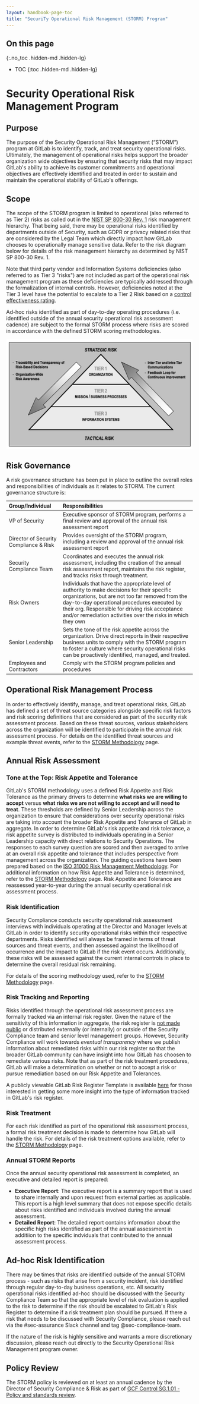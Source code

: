 ```yaml
---
layout: handbook-page-toc
title: "SecuriTy Operational Risk Management (STORM) Program"
---
```


## On this page
{:.no_toc .hidden-md .hidden-lg}

- TOC
{:toc .hidden-md .hidden-lg}

# Security Operational Risk Management Program

## Purpose

The purpose of the Security Operational Risk Management (“STORM”) program at GitLab is to identify, track, and treat security operational risks. Ultimately, the management of operational risks helps support the broader organization wide objectives by ensuring that security risks that may impact GitLab's ability to achieve its customer commitments and operational objectives are effectively identified and treated in order to sustain and maintain the operational stability of GitLab's offerings.

## Scope

The scope of the STORM program is limited to operational (also referred to as Tier 2) risks as called out in the [NIST SP 800-30 Rev. 1](https://csrc.nist.gov/publications/detail/sp/800-30/rev-1/final) risk management hierarchy. That being said, there may be operational risks identified by departments outside of Security, such as GDPR or privacy related risks that are considered by the Legal Team which directly impact how GitLab chooses to operationally manage sensitive data. Refer to the risk diagram below for details of the risk management hierarchy as determined by NIST SP 800-30 Rev. 1.

Note that third party vendor and Information Systems deficiencies (also referred to as Tier 3 "risks") are not included as part of the operational risk management program as these deficiencies are typically addressed through the formalization of internal controls. However, deficiencies noted at the Tier 3 level have the potential to escalate to a Tier 2 Risk based on a [control effectiveness rating](/handbook/engineering/security/security-assurance/security-compliance/operational-risk-management-methodology.html#determining-control-effectiveness-rating-cer).

Ad-hoc risks identified as part of day-to-day operating procedures (i.e. identified outside of the annual security operational risk assessment cadence) are subject to the formal STORM process where risks are scored in accordance with the defined STORM scoring methodologies. 

![Risk Management Hierarchy](/handbook/engineering/security/security-assurance/images/nist-rm-hierarchy.png)

## Risk Governance

A risk governance structure has been put in place to outline the overall roles and responsibilities of individuals as it relates to STORM. The current governance structure is:

|  **Group/Individual** | **Responsibilities** |
| :--- | :--- |
|  VP of Security | Executive sponsor of STORM program, performs a final review and approval of the annual risk assessment report |
|  Director of Security Compliance & Risk | Provides oversight of the STORM program, including a review and approval of the annual risk assessment report |
|  Security Compliance Team | Coordinates and executes the annual risk assessment, including the creation of the annual risk assessment report, maintains the risk register, and tracks risks through treatment. |
|  Risk Owners | Individuals that have the appropriate level of authority to make decisions for their specific organizations, but are not too far removed from the day-to-day operational procedures executed by their org. Responsible for driving risk acceptance and/or remediation activities over the risks in which they own |
|  Senior Leadership | Sets the tone of the risk appetite across the organization. Drive direct reports in their respective business units to comply with the STORM program to foster a culture where security operational risks can be proactively identified, managed, and treated. |
|  Employees and Contractors | Comply with the STORM program policies and procedures |

## Operational Risk Management Process

In order to effectively identify, manage, and treat operational risks, GitLab has defined a set of threat source categories alongside specific risk factors and risk scoring definitions that are considered as part of the security risk assessment process. Based on these threat sources, various stakeholders across the organization will be identified to participate in the annual risk assessment process. For details on the identified threat sources and example threat events, refer to the [STORM Methodology](/handbook/engineering/security/security-assurance/security-compliance/operational-risk-management-methodology.html#identifying-threat-sources-and-events) page.

## Annual Risk Assessment

### Tone at the Top: Risk Appetite and Tolerance

GitLab's STORM methodology uses a defined Risk Appetite and Risk Tolerance as the primary drivers to determine **what risks we are willing to accept** versus **what risks we are not willing to accept and will need to treat**. These thresholds are defined by Senior Leadership across the organization to ensure that considerations over security operational risks are taking into account the broader Risk Appetite and Tolerance of GitLab in aggregate. In order to determine GitLab's risk appetite and risk tolerance, a risk appetite survey is distributed to individuals operating in a Senior Leadership capacity with direct relations to Security Operations. The responses to each survey question are scored and then averaged to arrive at an overall risk appetite and tolerance that includes perspective from management across the organization. The guiding questions have been prepared based on the [ISO 31000 Risk Management Methodology](https://www.iso.org/iso-31000-risk-management.html). For additional information on how Risk Appetite and Tolerance is determined, refer to the [STORM Methodology](/handbook/engineering/security/security-assurance/security-compliance/operational-risk-management-methodology.html#risk-appetite-and-tolerance-scoring) page. Risk Appetite and Tolerance are reassessed year-to-year during the annual security operational risk assessment process.

### Risk Identification

Security Compliance conducts security operational risk assessment interviews with individuals operating at the Director and Manager levels at GitLab in order to identify security operational risks within their respective departments. Risks identified will always be framed in terms of threat sources and threat events, and then assessed against the likelihood of occurrence and the impact to GitLab if the risk event occurs. Additionally, these risks will be assessed against the current internal controls in place to determine the overall residual risk remaining. 

For details of the scoring methodology used, refer to the [STORM Methodology](/handbook/engineering/security/security-assurance/security-compliance/operational-risk-management-methodology.html#risk-factors-and-risk-scoring) page.

### Risk Tracking and Reporting

Risks identified through the operational risk assessment process are formally tracked via an internal risk register. Given the nature of the sensitivity of this information in aggregate, the risk register is [not made public](/handbook/communication/#not-public) or distributed externally (or internally) or outside of the Security Compliance team and senior level management groups. However, Security Compliance will work towards _eventual transparency_ where we publish information about remediated risks within our risk register so that the broader GitLab community can have insight into how GitLab has choosen to remediate various risks. Note that as part of the risk treatment procedures, GitLab will make a determination on whether or not to accept a risk or pursue remediation based on our Risk Appetite and Tolerances.

A publicly viewable GitLab Risk Register Template is available [here](https://docs.google.com/spreadsheets/d/1wvGDdpi_Z0dyVe5mupNIkOlt1mUz64eF7a8fgfLuQuY/edit?usp=sharing) for those interested in getting some more insight into the type of information tracked in GitLab's risk register. 

### Risk Treatment

For each risk identified as part of the operational risk assessment process, a formal risk treatment decision is made to determine how GitLab will handle the risk. For details of the risk treatment options available, refer to the [STORM Methodology](/handbook/engineering/security/security-assurance/security-compliance/operational-risk-management-methodology.html#risk-treatment-options) page.

### Annual STORM Reports

Once the annual security operational risk assessment is completed, an executive and detailed report is prepared:
* **Executive Report**: The executive report is a summary report that is used to share internally and upon request from external parties as applicable. This report is a high level summary that does not expose specific details about risks identified and individuals involved during the annual assessment.
* **Detailed Report**: The detailed report contains information about the specific high risks identified as part of the annual assessment in additiion to the specific indviduals that contributed to the annual assessment process.

## Ad-hoc Risk Identification

There may be times that risks are identified outside of the annual STORM process - such as risks that arise from a security incident, risk identified through regular day-to-day business operations, etc. All security operational risks identified ad-hoc should be discussed with the Security Compliance Team so that the appropriate level of risk evaluation is applied to the risk to determine if the risk should be escalated to GitLab's Risk Register to determine if a risk treatment plan should be pursued. If there a risk that needs to be discussed with Security Compliance, please reach out via the #sec-assurance Slack channel and tag @sec-compliance-team.

If the nature of the risk is highly sensitive and warrants a more discretionary discussion, please reach out directly to the Security Operational Risk Management program owner.

## Policy Review

The STORM policy is reviewed on at least an annual cadence by the Director of Security Compliance & Risk as part of [GCF Control SG.1.01 - Policy and standards review](/handbook/engineering/security/security-assurance/security-compliance/guidance/SG.1.01_policy_and_standard_review.html).
